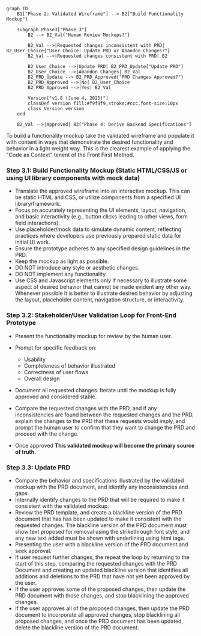 
```mermaid
graph TD
    B1["Phase 2: Validated Wireframe"] --> B2["Build Functionality Mockup"]

    subgraph Phase3["Phase 3"]
        B2 --> B2_Val{"Human Review Mockups?"}
        
        B2_Val -->|Requested changes inconsistent with PRD| B2_User_Choice{"User Choice: Update PRD or Abandon Changes?"}
        B2_Val -->|Requested changes consistent with PRD| B2

        B2_User_Choice -->|Update PRD| B2_PRD_Update["Update PRD"]
        B2_User_Choice -->|Abandon Changes| B2_Val
        B2_PRD_Update --> B2_PRD_Approved{"PRD Changes Approved?"}
        B2_PRD_Approved -->|No| B2_User_Choice
        B2_PRD_Approved -->|Yes| B2_Val

        Version["v1.8 (June 4, 2025)"]
        classDef version fill:#f9f9f9,stroke:#ccc,font-size:10px
        class Version version
    end

    B2_Val -->|Approved| B3["Phase 4: Derive Backend Specifications"]
```
To build a functionality mockup take the validated wireframe and populate it with content in ways that demonstrate the desired functionality and behavior in a light weight way.  This is the clearest example of applying the "Code as Context" tenent of the Front First Method.


### Step 3.1: Build Functionality Mockup (Static HTML/CSS/JS or using UI library components with mock data)
*   Translate the approved wireframe into an interactive mockup. This can be static HTML and CSS, or utilize components from a specified UI library/framework.
*   Focus on accurately representing the UI elements, layout, navigation, and basic interactivity (e.g., button clicks leading to other views, form field interactions). 
*   Use placeholder/mock data to simulate dynamic content, reflecting practices where developers use previously prepared static data for initial UI work.
*   Ensure the prototype adheres to any specified design guidelines in the PRD.
*   Keep the mockup as light as possible. 
*   DO NOT introduce any style or aesthetic changes.
*   DO NOT implement any functionality.
*   Use CSS and Javascript elements only if necessary to illustrate some aspect of desired behavior that cannot be made evident any other way.  Whenever possible it is better to illustrate desired behavior by adjusting the layout, placeholder content, navigation structure, or interactivity. 



### Step 3.2: Stakeholder/User Validation Loop for Front-End Prototype
*   Present the functionality mockup for review by the human user.
*   Prompt for specific feedback on:
    *   Usability
    *   Completeness of behavior illustrated
    *   Correctness of user flows
    *   Overall design
*   Document all requested changes. Iterate until the mockup is fully approved and considered stable. 
*   Compare the requested changes with the PRD, and if any inconsistencies are found between the requested changes and the PRD, explain the changes to the PRD that these requests would imply, and prompt the human user to confirm that they want to change the PRD and proceed with the change.

*   Once approved **This validated mockup will become the primary source of truth.**

### Step 3.3: Update PRD 
*   Compare the behavior and specifications illustrated by the validated mockup with the PRD document, and identify any inconsistencies and gaps.
*   Internally identify changes to the PRD that will be required to make it consistent with the validated mockup. 
*   Review the PRD template, and create a blackline version of the PRD document that has has been updated to make it consistent with the requested changes.  The blackline version of the PRD document must show text proposed for removal using the strikethrough font style, and any new text added must be shown with underlining using <u></u> html tags.  
*   Presenting the user with a blackline version of the PRD document and seek approval.  
*   If user request further changes, the repeat the loop by returning to the start of this step, comparing the requested changes with the PRD Document and creating an updated blackline version that identifies all additions and deletions to the PRD that have not yet been approved by the user.
*   If the user approves some of the proposed changes, then update the PRD document with those changes, and stop blacklining the approved changes.
*   If the user approves all of the proposed changes, then update the PRD document to incorporate all approved changes, stop blacklining all proposed changes, and once the PRD document has been updated, delete the blackline version of the PRD document.
